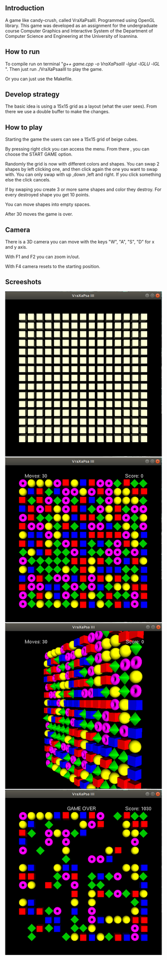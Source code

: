 ## Introduction

A game like candy-crush, called VraXaPsaIII. Programmed using OpenGL library.
This game was developed as an assignment for the undergraduate course Computer Graphics and Interactive System of the Department of Computer Science and Engineering at the University of Ioannina.

## How to run

To compile run on terminal &quot;_g++ game.cpp -o VraXaPsaIII -lglut -lGLU -lGL_ &quot;.
Then just run ./VraXaPsaaIII to play the game.

Or you can just use the Makefile.

## Develop strategy

The basic idea is using a 15x15 grid as a layout (what the user sees).
From there we use a double buffer to make the changes.

## How to play

Starting the game the users can see a 15x15 grid of beige cubes.

By pressing right click you can access the menu. From there , you can choose the START GAME option.

Randomly the grid is now with different colors and shapes.
You can swap 2 shapes by left clicking one, and then click again the one you want to swap with.
You can only swap with up ,down ,left and right. If you click something else the click cancels.

If by swaping you create 3 or more same shapes and color they destroy. For every destroyed shape you get 10 points.

You can move shapes into empty spaces.

After 30 moves the game is over.

## Camera

There is a 3D camera you can move with the keys &quot;W&quot;, &quot;A&quot;, &quot;S&quot;, &quot;D&quot; for x and y axis.

With F1 and F2 you can zoom in/out.

With F4 camera resets to the starting position.

## Screeshots
![Iddle](https://github.com/Peter-Sav/Candy-Crush/blob/master/screenshots/86348330_191224805423450_6113790825215295488_n.png)
![Start Game](https://github.com/Peter-Sav/Candy-Crush/blob/master/screenshots/86457850_692981594901033_2479558368864239616_n.png)
![Rotate Camera](https://github.com/Peter-Sav/Candy-Crush/blob/master/screenshots/86386930_491856724859630_3237267260749905920_n.png)
![Game Over](https://github.com/Peter-Sav/Candy-Crush/blob/master/screenshots/86386253_741431406264771_8683383300720427008_n.png)
